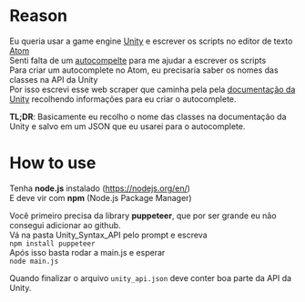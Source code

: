 # Reason
Eu queria usar a game engine [Unity](https://unity3d.com/) e escrever os scripts no editor de texto [Atom](https://atom.io/)  
Senti falta de um [autocompelte](https://en.wikipedia.org/wiki/Autocomplete) para me ajudar a escrever os scripts  
Para criar um autocomplete no Atom, eu precisaria saber os nomes das classes na API da Unity  
Por isso escrevi esse web scraper que caminha pela pela [documentação da Unity](https://docs.unity3d.com/ScriptReference/index.html) recolhendo informações para eu criar o autocomplete.  

**TL;DR**: Basicamente eu recolho o nome das classes na documentação da Unity e salvo em um JSON que eu usarei para o autocomplete.  

# How to use
Tenha **node.js** instalado (https://nodejs.org/en/)  
E deve vir com **npm** (Node.js Package Manager)  

Você primeiro precisa da library **puppeteer**, que por ser grande eu não consegui adicionar ao github.  
Vá na pasta Unity_Syntax_API pelo prompt e escreva  
`npm install puppeteer`  
Após isso basta rodar a main.js e esperar  
`node main.js`  

Quando finalizar o arquivo `unity_api.json` deve conter boa parte da API da Unity.  
